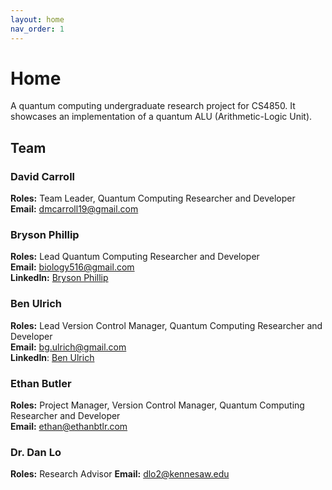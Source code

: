 ```yaml
---
layout: home
nav_order: 1
---
```


# Home

A quantum computing undergraduate research project for CS4850. It showcases an implementation of a quantum ALU (Arithmetic-Logic Unit).

## Team

### David Carroll

**Roles:** Team Leader, Quantum Computing Researcher and Developer<br>
**Email:** [dmcarroll19@gmail.com](mailto:dmcarroll19@gmail.com)

### Bryson Phillip

**Roles:** Lead Quantum Computing Researcher and Developer<br>
**Email:** [biology516@gmail.com](mailto:biology516@gmail.com)<br>
**LinkedIn:** [Bryson Phillip](https://www.linkedin.com/in/brysonphillip)

### Ben Ulrich

**Roles:** Lead Version Control Manager, Quantum Computing Researcher and Developer<br>
**Email:** [bg.ulrich@gmail.com](mailto:bg.ulrich@gmail.com)<br>
**LinkedIn**: [Ben Ulrich](https://www.linkedin.com/in/ben-ulrich-849071256/)

### Ethan Butler

**Roles:** Project Manager, Version Control Manager, Quantum Computing Researcher and Developer<br>
**Email:** [ethan@ethanbtlr.com](mailto:ethan@ethanbtlr.com)

### Dr. Dan Lo
**Roles:** Research Advisor
**Email:** [dlo2@kennesaw.edu](mailto:dlo2@kennesaw.edu)
